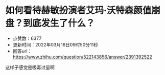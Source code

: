 # 如何看待赫敏扮演者艾玛·沃特森颜值崩盘？到底发生了什么？
- 点赞数：6377
- 更新时间：2022年03月16日09时50分11秒
- 回答url：https://www.zhihu.com/question/522143856/answer/2391392522
<body>
 <p data-pid="d39QIF1z">这样子感觉是吸毒过量啊</p>
</body>